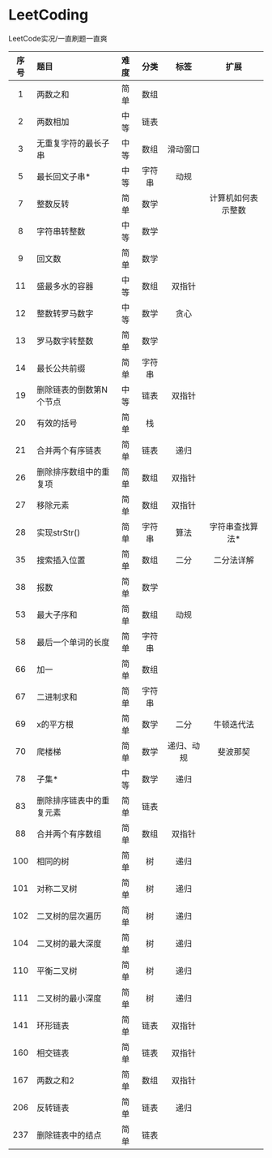 # LeetCoding
LeetCode实况/一直刷题一直爽

|序号|题目|难度|分类|标签|扩展|
|:-:|:-|:-:|:-:|:-:|:-:|
|1|两数之和|简单|数组|
|2|两数相加|中等|链表|
|3|无重复字符的最长子串|中等|数组|滑动窗口|
|5|最长回文子串*|中等|字符串|动规|
|7|整数反转|简单|数学||计算机如何表示整数|
|8|字符串转整数|中等|数学|
|9|回文数|简单|数学|
|11|盛最多水的容器|中等|数组|双指针|
|12|整数转罗马数字|中等|数学|贪心|
|13|罗马数字转整数|简单|数学|
|14|最长公共前缀|简单|字符串|
|19|删除链表的倒数第N个节点|中等|链表|双指针|
|20|有效的括号|简单|栈|
|21|合并两个有序链表|简单|链表|递归|
|26|删除排序数组中的重复项|简单|数组|双指针|
|27|移除元素|简单|数组|双指针|
|28|实现strStr()|简单|字符串|算法|字符串查找算法*|
|35|搜索插入位置|简单|数组|二分|二分法详解|
|38|报数|简单|数学|
|53|最大子序和|简单|数组|动规|
|58|最后一个单词的长度|简单|字符串|
|66|加一|简单|数组|
|67|二进制求和|简单|字符串|
|69|x的平方根|简单|数学|二分|牛顿迭代法|
|70|爬楼梯|简单|数学|递归、动规|斐波那契|
|78|子集*|中等|数学|递归|
|83|删除排序链表中的重复元素|简单|链表|
|88|合并两个有序数组|简单|数组|双指针|
|100|相同的树|简单|树|递归|
|101|对称二叉树|简单|树|递归|
|102|二叉树的层次遍历|简单|树|递归|
|104|二叉树的最大深度|简单|树|递归|
|110|平衡二叉树|简单|树|递归|
|111|二叉树的最小深度|简单|树|递归|
|141|环形链表|简单|链表|双指针|
|160|相交链表|简单|链表|双指针|
|167|两数之和2|简单|数组|双指针|
|206|反转链表|简单|链表|递归|
|237|删除链表中的结点|简单|链表|

